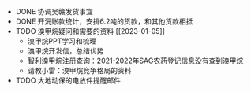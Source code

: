 - DONE 协调吴赣发货事宜
- DONE 开沅账款统计，安排6.2吨的货款，和其他货款相抵
- TODO 溴甲烷疑问和需要的资料 [[2023-01-05]]
	- 溴甲烷PPT学习和梳理
	- 溴甲烷开发信，总结优势
	- 智利溴甲烷注册查询：2021-2022年SAG农药登记信息没有查到溴甲烷
	- 请教小雷：溴甲烷竞争格局的资料
- TODO 大地动保的电放件提醒邮件